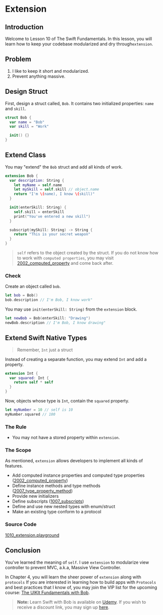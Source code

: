 # Extension
## Introduction
Welcome to Lesson 10 of The Swift Fundamentals. In this lesson, you will learn how to keep your codebase modularized and dry through`extension`.

## Problem
1. I like to keep it short and modularized.
2. Prevent anything massive.

## Design Struct
First, design a struct called, `Bob`. It contains two initialized properties: `name` and `skill`.

```swift
struct Bob {
  var name = "Bob"
  var skill = "Work"

  init() {}
}
```

## Extend Class
You may "extend" the `Bob` struct and add all kinds of work.

```swift
extension Bob {
  var description: String {
    let myName = self.name
    let mySkill = self.skill // object.name
    return "I'm \(name), I know \(skill)"
  }

  init(enterSkill: String) {
    self.skill = enterSkill
    print("You've entered a new skill")
  }

  subscript(mySkill: String) -> String {
    return "This is your secret weapon"
  }
}
```
> `self` refers to the object created by the struct. If you do not know how to work with `computed properties`, you may visit [2002_computed_property] and come back after.

[2002_computed_property]: /course/object-oriented-swift/computed-property.md

### Check
Create an object called `bob`.

```swift
let bob = Bob()
bob.description // I'm Bob, I know work"
```

You may use `init(enterSkill: String)` from the `extension` block.

```swift
let newBob = Bob(enterSkill: "Drawing")
newBob.description // I'm Bob, I know drawing"
```

## Extend Swift Native Types
> Remember, `Int` just a struct


Instead of creating a separate function, you may extend `Int` and add a property.

```swift
extension Int {
  var squared: Int {
    return self * self
  }
}
```

Now, objects whose type is `Int`, contain the `squared` property.

```swift
let myNumber = 10 // self is 10
myNumber.squared // 100
```

### The Rule
 - You may not have a stored property within `extension`.


### The Scope
As mentioned, `extension` allows developers to implement all kinds of features.

 - Add computed instance properties and computed type properties ([2002_computed_property])
 - Define instance methods and type methods ([2007_type_property_method])
 - Provide new initializers
 - Define subscripts ([1007_subscripts])
 - Define and use new nested types with enum/struct
 - Make an existing type conform to a protocol


[1007_subscripts]: /course/swift-fundamentals/subscripts.md
[2002_computed_property]: /course/object-oriented-swift/computed-property.md
[2007_type_property_method]: /course/object-oriented-swift/type-property-method.md


### Source Code
[1010_extension.playground](https://www.dropbox.com/sh/nom0467cql4yt1g/AAB4UmnnlpCE1c36qbXZKAiOa?dl=0)

## Conclusion
You've learned the meaning of `self`.  I use `extension` to modularize view controller to prevent MVC, a.k.a, Massive View Controller.

In Chapter 4, you will learn the sheer power of `extension` along with `protocols` If you are interested in learning how to build apps with `Protocols` and best practices that I know of, you may join the VIP list for the upcoming course: [The UIKIt Fundamentals with Bob].

[The UIKIt Fundamentals with Bob]: /ABOUT.md/#course

> **Note:** Learn Swift with Bob is available on [Udemy](https://udemy.com/learn-swift-with-bob/). If you wish to receive a discount link, you may sign up [here](https://goo.gl/RR4K27).
